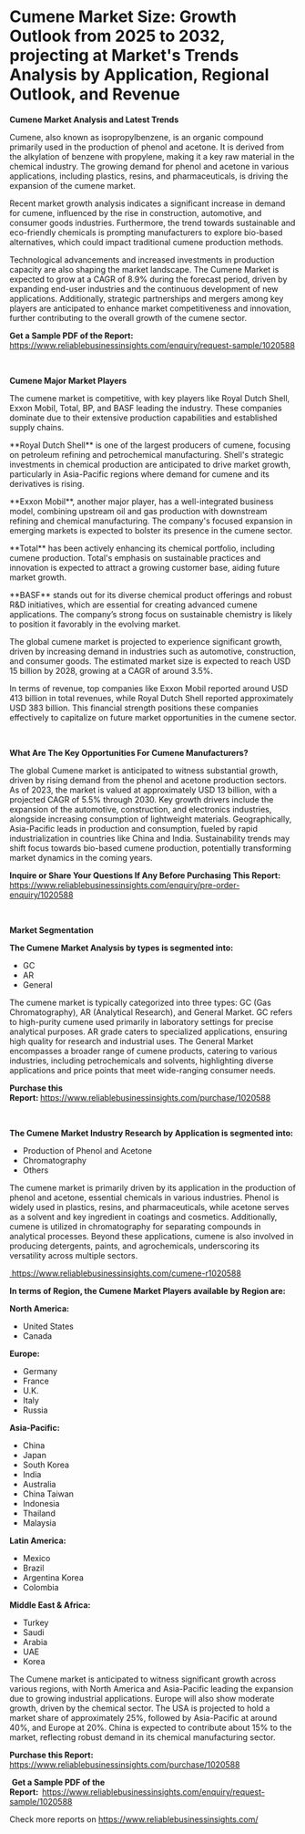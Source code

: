 <p><h1>Cumene Market Size: Growth Outlook from 2025 to 2032, projecting at Market's Trends Analysis by Application, Regional Outlook, and Revenue</h1></p><p><strong>Cumene Market Analysis and Latest Trends</strong></p>
<p><p>Cumene, also known as isopropylbenzene, is an organic compound primarily used in the production of phenol and acetone. It is derived from the alkylation of benzene with propylene, making it a key raw material in the chemical industry. The growing demand for phenol and acetone in various applications, including plastics, resins, and pharmaceuticals, is driving the expansion of the cumene market.</p><p>Recent market growth analysis indicates a significant increase in demand for cumene, influenced by the rise in construction, automotive, and consumer goods industries. Furthermore, the trend towards sustainable and eco-friendly chemicals is prompting manufacturers to explore bio-based alternatives, which could impact traditional cumene production methods.</p><p>Technological advancements and increased investments in production capacity are also shaping the market landscape. The Cumene Market is expected to grow at a CAGR of 8.9% during the forecast period, driven by expanding end-user industries and the continuous development of new applications. Additionally, strategic partnerships and mergers among key players are anticipated to enhance market competitiveness and innovation, further contributing to the overall growth of the cumene sector.</p></p>
<p><strong>Get a Sample PDF of the Report:&nbsp;</strong> <a href="https://www.reliablebusinessinsights.com/enquiry/request-sample/1020588?utm_campaign=2332&utm_medium=2&utm_source=Github&utm_content=ia&utm_term=28022025&utm_id=cumene">https://www.reliablebusinessinsights.com/enquiry/request-sample/1020588</a></p>
<p>&nbsp;</p>
<p><strong>Cumene Major Market Players</strong></p>
<p><p>The cumene market is competitive, with key players like Royal Dutch Shell, Exxon Mobil, Total, BP, and BASF leading the industry. These companies dominate due to their extensive production capabilities and established supply chains. </p><p>**Royal Dutch Shell** is one of the largest producers of cumene, focusing on petroleum refining and petrochemical manufacturing. Shell's strategic investments in chemical production are anticipated to drive market growth, particularly in Asia-Pacific regions where demand for cumene and its derivatives is rising.</p><p>**Exxon Mobil**, another major player, has a well-integrated business model, combining upstream oil and gas production with downstream refining and chemical manufacturing. The company's focused expansion in emerging markets is expected to bolster its presence in the cumene sector.</p><p>**Total** has been actively enhancing its chemical portfolio, including cumene production. Total's emphasis on sustainable practices and innovation is expected to attract a growing customer base, aiding future market growth.</p><p>**BASF** stands out for its diverse chemical product offerings and robust R&D initiatives, which are essential for creating advanced cumene applications. The company’s strong focus on sustainable chemistry is likely to position it favorably in the evolving market.</p><p>The global cumene market is projected to experience significant growth, driven by increasing demand in industries such as automotive, construction, and consumer goods. The estimated market size is expected to reach USD 15 billion by 2028, growing at a CAGR of around 3.5%.</p><p>In terms of revenue, top companies like Exxon Mobil reported around USD 413 billion in total revenues, while Royal Dutch Shell reported approximately USD 383 billion. This financial strength positions these companies effectively to capitalize on future market opportunities in the cumene sector.</p></p>
<p>&nbsp;</p>
<p><strong>What Are The Key Opportunities For Cumene Manufacturers?</strong></p>
<p><p>The global Cumene market is anticipated to witness substantial growth, driven by rising demand from the phenol and acetone production sectors. As of 2023, the market is valued at approximately USD 13 billion, with a projected CAGR of 5.5% through 2030. Key growth drivers include the expansion of the automotive, construction, and electronics industries, alongside increasing consumption of lightweight materials. Geographically, Asia-Pacific leads in production and consumption, fueled by rapid industrialization in countries like China and India. Sustainability trends may shift focus towards bio-based cumene production, potentially transforming market dynamics in the coming years.</p></p>
<p><strong>Inquire or Share Your Questions If Any Before Purchasing This Report:</strong> <a href="https://www.reliablebusinessinsights.com/enquiry/pre-order-enquiry/1020588?utm_campaign=2332&utm_medium=2&utm_source=Github&utm_content=ia&utm_term=28022025&utm_id=cumene">https://www.reliablebusinessinsights.com/enquiry/pre-order-enquiry/1020588</a></p>
<p>&nbsp;</p>
<p><strong>Market Segmentation</strong></p>
<p><strong>The Cumene Market Analysis by types is segmented into:</strong></p>
<p><ul><li>GC</li><li>AR</li><li>General</li></ul></p>
<p><p>The cumene market is typically categorized into three types: GC (Gas Chromatography), AR (Analytical Research), and General Market. GC refers to high-purity cumene used primarily in laboratory settings for precise analytical purposes. AR grade caters to specialized applications, ensuring high quality for research and industrial uses. The General Market encompasses a broader range of cumene products, catering to various industries, including petrochemicals and solvents, highlighting diverse applications and price points that meet wide-ranging consumer needs.</p></p>
<p><strong>Purchase this Report:&nbsp;</strong><a href="https://www.reliablebusinessinsights.com/purchase/1020588?utm_campaign=2332&utm_medium=2&utm_source=Github&utm_content=ia&utm_term=28022025&utm_id=cumene">https://www.reliablebusinessinsights.com/purchase/1020588</a></p>
<p>&nbsp;</p>
<p><strong>The Cumene Market Industry Research by Application is segmented into:</strong></p>
<p><ul><li>Production of Phenol and Acetone</li><li>Chromatography</li><li>Others</li></ul></p>
<p><p>The cumene market is primarily driven by its application in the production of phenol and acetone, essential chemicals in various industries. Phenol is widely used in plastics, resins, and pharmaceuticals, while acetone serves as a solvent and key ingredient in coatings and cosmetics. Additionally, cumene is utilized in chromatography for separating compounds in analytical processes. Beyond these applications, cumene is also involved in producing detergents, paints, and agrochemicals, underscoring its versatility across multiple sectors.</p></p>
<p><a href="https://www.reliablebusinessinsights.com/cumene-r1020588?utm_campaign=2332&utm_medium=2&utm_source=Github&utm_content=ia&utm_term=28022025&utm_id=cumene">&nbsp;https://www.reliablebusinessinsights.com/cumene-r1020588</a></p>
<p><strong>In terms of Region, the Cumene Market Players available by Region are:</strong></p>
<p>
    <p> <strong> North America: </strong>
        <ul>
            <li>United States</li>
            <li>Canada</li>
        </ul>
        </p> 
    <p> <strong> Europe: </strong>
        <ul>
            <li>Germany</li>
            <li>France</li>
            <li>U.K.</li>
            <li>Italy</li>
            <li>Russia</li>
        </ul>
        </p> 
    <p> <strong> Asia-Pacific: </strong>
        <ul>
            <li>China</li>
            <li>Japan</li>
            <li>South Korea</li>
            <li>India</li>
            <li>Australia</li>
            <li>China Taiwan</li>
            <li>Indonesia</li>
            <li>Thailand</li>
            <li>Malaysia</li>
        </ul>
        </p> 
    <p> <strong> Latin America: </strong>
        <ul>
            <li>Mexico</li>
            <li>Brazil</li>
            <li>Argentina Korea</li>
            <li>Colombia</li>
        </ul>
        </p> 
    <p> <strong> Middle East & Africa: </strong>
        <ul>
            <li>Turkey</li>
            <li>Saudi</li>
            <li>Arabia</li>
            <li>UAE</li>
            <li>Korea</li>
        </ul>
    </p>
    </p>
<p><p>The Cumene market is anticipated to witness significant growth across various regions, with North America and Asia-Pacific leading the expansion due to growing industrial applications. Europe will also show moderate growth, driven by the chemical sector. The USA is projected to hold a market share of approximately 25%, followed by Asia-Pacific at around 40%, and Europe at 20%. China is expected to contribute about 15% to the market, reflecting robust demand in its chemical manufacturing sector.</p></p>
<p><strong>Purchase this Report: </strong><a href="https://www.reliablebusinessinsights.com/purchase/1020588?utm_campaign=2332&utm_medium=2&utm_source=Github&utm_content=ia&utm_term=28022025&utm_id=cumene">https://www.reliablebusinessinsights.com/purchase/1020588</a></p>
<p>&nbsp;<strong>Get a Sample PDF of the Report:&nbsp;&nbsp;</strong><a href="https://www.reliablebusinessinsights.com/enquiry/request-sample/1020588?utm_campaign=2332&utm_medium=2&utm_source=Github&utm_content=ia&utm_term=28022025&utm_id=cumene">https://www.reliablebusinessinsights.com/enquiry/request-sample/1020588</a></p>
<p><strong></strong></p>
<p>Check more reports on <a href="https://www.reliablebusinessinsights.com/?utm_campaign=2332&utm_medium=2&utm_source=Github&utm_content=ia&utm_term=28022025&utm_id=cumene">https://www.reliablebusinessinsights.com/</a></p>